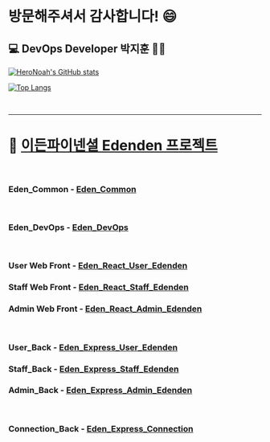 # 방문해주셔서 감사합니다! 😄  

## :computer: DevOps Developer 박지훈 👨‍💻
[![HeroNoah's GitHub stats](https://github-readme-stats.vercel.app/api?username=heronoah&count_private=true&show_icons=true)](https://github.com/HeroNoah/heronoah)

[![Top Langs](https://github-readme-stats.vercel.app/api/top-langs/?username=heronoah&layout=compact&count_private=true&show_icons=true)](https://github.com/HeroNoah/heronoah)

<br />

---
# :beer: [이든파이넨셜 Edenden 프로젝트](https://github.com/users/HeroNoah/projects/16)
<br />

### Eden_Common - [Eden_Common](https://github.com/HeroNoah/Eden_Common)
<br />

### Eden_DevOps - [Eden_DevOps](https://github.com/HeroNoah/Eden_DevOps)
<br />

### User Web Front - [Eden_React_User_Edenden](https://github.com/HeroNoah/Eden_React_User_Edenden)
### Staff Web Front - [Eden_React_Staff_Edenden](https://github.com/HeroNoah/Eden_React_Staff_Edenden)
### Admin Web Front - [Eden_React_Admin_Edenden](https://github.com/HeroNoah/Eden_React_Admin_Edenden) 
<br />

### User_Back - [Eden_Express_User_Edenden](https://github.com/HeroNoah/Eden_Express_User_Edenden)
### Staff_Back - [Eden_Express_Staff_Edenden](https://github.com/HeroNoah/Eden_Express_Staff_Edenden)
### Admin_Back - [Eden_Express_Admin_Edenden](https://github.com/HeroNoah/Eden_Express_Admin_Edenden)
<br />

### Connection_Back - [Eden_Express_Connection](https://github.com/HeroNoah/Eden_Express_Connection)
<br />
